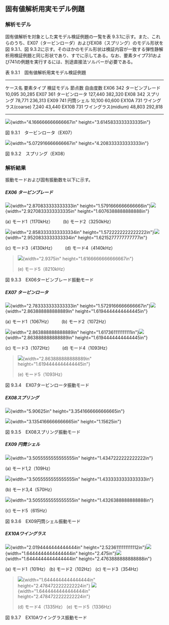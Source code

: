 ## 固有値解析用実モデル例題

### 解析モデル

固有値解析を対象とした実モデル検証例題の一覧を表
9.3.1に示す。また、これらのうち、EX07（タービンローダ）およびEX08（スプリング）のモデル形状を図
9.3.1、図
9.3.2に示す。そのほかのモデル形状は検証内容が一致する弾性静解析用検証例題と同じ形状であり、すでに示してある。なお、要素タイプ731および741の例題を実行するには、別途直接法ソルバーが必要である。

表 9.3.1　固有値解析用実モデル検証例題

  ---------- ------------ ---------------------- --------- ----------
  ケース名   要素タイプ   検証モデル             節点数    自由度数
  EX06       342          タービンブレード       10,095    30,285
  EX07       361          タービンロータ         127,440   382,320
  EX08       342          スプリング             78,771    236,313
  EX09       741          円筒シェル             10,100    60,600
  EX10A      731          ワイングラス(coarse)   7,240     43,440
  EX10B      731          ワイングラス(midium)   48,803    292,818
  ---------- ------------ ---------------------- --------- ----------

![](media/image342.png){width="4.166666666666667in"
height="3.6145833333333335in"}

図 9.3.1　タービンロータ（EX07）

![](media/image343.png){width="5.072916666666667in"
height="4.208333333333333in"}

図 9.3.2　スプリング（EX08）

### 解析結果

振動モードおよび固有振動数を以下に示す。

##### EX06 タービンブレード

![](media/image344.png){width="2.870833333333333in"
height="1.5791666666666666in"}![](media/image345.png){width="2.9270833333333335in"
height="1.6076388888888888in"}

\(a) モード1（1170kHz） 　　(b) モード2（3250kHz）

![](media/image346.png){width="2.8583333333333334in"
height="1.5722222222222222in"}![](media/image347.png){width="2.9520833333333334in"
height="1.6215277777777777in"}

\(c) モード3（4130kHz） 　　(d) モード4（4140kHz）

> ![](media/image348.png){width="2.9375in"
> height="1.6166666666666667in"}
>
> \(e) モード5（8210kHz）

図 9.3.3　EX06タービンブレード振動モード

##### EX07 タービンロータ

![](media/image349.png){width="2.783333333333333in"
height="1.5729166666666667in"}![](media/image350.png){width="2.863888888888889in"
height="1.6194444444444445in"}

\(a) モード1（1067Hz） 　　(b) モード2（1072Hz）

![](media/image351.png){width="2.863888888888889in"
height="1.617361111111111in"}![](media/image352.png){width="2.863888888888889in"
height="1.6194444444444445in"}

\(c) モード3（1072Hz） 　　(d) モード4（1093Hz）

> ![](media/image353.png){width="2.863888888888889in"
> height="1.6194444444444445in"}
>
> \(e) モード5（1093Hz）

図 9.3.4　EX07タービンロータ振動モード

##### EX08スプリング

![](media/image354.png){width="5.90625in" height="3.3541666666666665in"}

![](media/image355.png){width="3.1354166666666665in" height="1.15625in"}

図 9.3.5　EX08スプリング振動モード

##### EX09 円筒シェル

![](media/image356.png){width="3.5055555555555555in"
height="1.4347222222222222in"}

\(a) モード1,2（109Hz）

![](media/image357.png){width="3.5055555555555555in"
height="1.4333333333333333in"}

\(b) モード3,4（570Hz）

![](media/image358.png){width="3.5055555555555555in"
height="1.4326388888888888in"}

\(c) モード5（615Hz）

図 9.3.6　EX09円筒シェル振動モード

##### EX10Aワイングラス

![](media/image359.png){width="2.0194444444444444in"
height="2.5236111111111112in"}![](media/image360.png){width="1.6444444444444444in"
height="2.475in"}![](media/image361.png){width="1.6444444444444444in"
height="2.4763888888888888in"}

\(a) モード1（101Hz） (b) モード2（102Hz） (c) モード3（354Hz）

> ![](media/image362.png){width="1.6444444444444444in"
> height="2.4784722222222224in"}
> ![](media/image363.png){width="1.6444444444444444in"
> height="2.4784722222222224in"}
>
> \(d) モード4（1335Hz） (e) モード5（1336Hz）

図 9.3.7　EX10Aワイングラス振動モード
